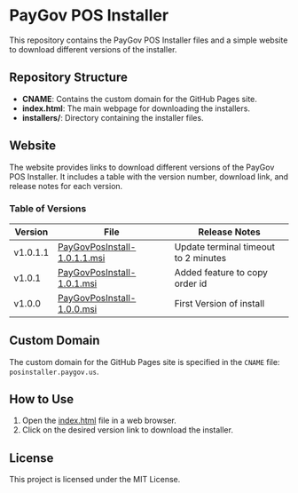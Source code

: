 # PayGov POS Installer

This repository contains the PayGov POS Installer files and a simple website to download different versions of the installer.

## Repository Structure

- **CNAME**: Contains the custom domain for the GitHub Pages site.
- **index.html**: The main webpage for downloading the installers.
- **installers/**: Directory containing the installer files.

## Website

The website provides links to download different versions of the PayGov POS Installer. It includes a table with the version number, download link, and release notes for each version.

### Table of Versions

| Version | File | Release Notes |
| ------- | ---- | ------------- |
| v1.0.1.1  | [PayGovPosInstall-1.0.1.1.msi](installers-Prod/PayGovPosInstall-1.0.1.1.msi) | Update terminal timeout to 2 minutes |
| v1.0.1    | [PayGovPosInstall-1.0.1.msi](installers-Prod/PayGovPosInstall-1.0.1.msi)   | Added feature to copy order id |
| v1.0.0    | [PayGovPosInstall-1.0.0.msi](installers-Prod/PayGovPosInstall-1.0.0.msi)   | First Version of install |

## Custom Domain

The custom domain for the GitHub Pages site is specified in the `CNAME` file: `posinstaller.paygov.us`.

## How to Use

1. Open the [index.html](index.html) file in a web browser.
2. Click on the desired version link to download the installer.

## License

This project is licensed under the MIT License.